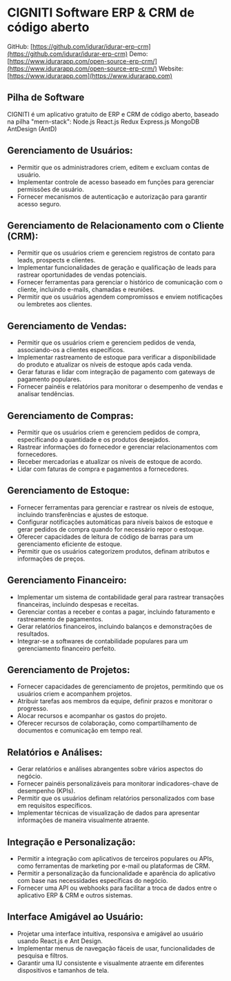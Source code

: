 # CIGNITI Software ERP & CRM de código aberto

GitHub: [https://github.com/idurar/idurar-erp-crm](https://github.com/idurar/idurar-erp-crm)
Demo: [https://www.idurarapp.com/open-source-erp-crm/](https://www.idurarapp.com/open-source-erp-crm/)
Website: [https://www.idurarapp.com](https://www.idurarapp.com)

## Pilha de Software

CIGNITI é um aplicativo gratuito de ERP e CRM de código aberto, baseado na pilha "mern-stack": Node.js React.js Redux Express.js MongoDB AntDesign (AntD)

## Gerenciamento de Usuários:

- Permitir que os administradores criem, editem e excluam contas de usuário.
- Implementar controle de acesso baseado em funções para gerenciar permissões de usuário.
- Fornecer mecanismos de autenticação e autorização para garantir acesso seguro.

## Gerenciamento de Relacionamento com o Cliente (CRM):

- Permitir que os usuários criem e gerenciem registros de contato para leads, prospects e clientes.
- Implementar funcionalidades de geração e qualificação de leads para rastrear oportunidades de vendas potenciais.
- Fornecer ferramentas para gerenciar o histórico de comunicação com o cliente, incluindo e-mails, chamadas e reuniões.
- Permitir que os usuários agendem compromissos e enviem notificações ou lembretes aos clientes.

## Gerenciamento de Vendas:

- Permitir que os usuários criem e gerenciem pedidos de venda, associando-os a clientes específicos.
- Implementar rastreamento de estoque para verificar a disponibilidade do produto e atualizar os níveis de estoque após cada venda.
- Gerar faturas e lidar com integração de pagamento com gateways de pagamento populares.
- Fornecer painéis e relatórios para monitorar o desempenho de vendas e analisar tendências.

## Gerenciamento de Compras:

- Permitir que os usuários criem e gerenciem pedidos de compra, especificando a quantidade e os produtos desejados.
- Rastrear informações do fornecedor e gerenciar relacionamentos com fornecedores.
- Receber mercadorias e atualizar os níveis de estoque de acordo.
- Lidar com faturas de compra e pagamentos a fornecedores.

## Gerenciamento de Estoque:

- Fornecer ferramentas para gerenciar e rastrear os níveis de estoque, incluindo transferências e ajustes de estoque.
- Configurar notificações automáticas para níveis baixos de estoque e gerar pedidos de compra quando for necessário repor o estoque.
- Oferecer capacidades de leitura de código de barras para um gerenciamento eficiente de estoque.
- Permitir que os usuários categorizem produtos, definam atributos e informações de preços.

## Gerenciamento Financeiro:

- Implementar um sistema de contabilidade geral para rastrear transações financeiras, incluindo despesas e receitas.
- Gerenciar contas a receber e contas a pagar, incluindo faturamento e rastreamento de pagamentos.
- Gerar relatórios financeiros, incluindo balanços e demonstrações de resultados.
- Integrar-se a softwares de contabilidade populares para um gerenciamento financeiro perfeito.

## Gerenciamento de Projetos:

- Fornecer capacidades de gerenciamento de projetos, permitindo que os usuários criem e acompanhem projetos.
- Atribuir tarefas aos membros da equipe, definir prazos e monitorar o progresso.
- Alocar recursos e acompanhar os gastos do projeto.
- Oferecer recursos de colaboração, como compartilhamento de documentos e comunicação em tempo real.

## Relatórios e Análises:

- Gerar relatórios e análises abrangentes sobre vários aspectos do negócio.
- Fornecer painéis personalizáveis para monitorar indicadores-chave de desempenho (KPIs).
- Permitir que os usuários definam relatórios personalizados com base em requisitos específicos.
- Implementar técnicas de visualização de dados para apresentar informações de maneira visualmente atraente.

## Integração e Personalização:

- Permitir a integração com aplicativos de terceiros populares ou APIs, como ferramentas de marketing por e-mail ou plataformas de CRM.
- Permitir a personalização da funcionalidade e aparência do aplicativo com base nas necessidades específicas do negócio.
- Fornecer uma API ou webhooks para facilitar a troca de dados entre o aplicativo ERP & CRM e outros sistemas.

## Interface Amigável ao Usuário:

- Projetar uma interface intuitiva, responsiva e amigável ao usuário usando React.js e Ant Design.
- Implementar menus de navegação fáceis de usar, funcionalidades de pesquisa e filtros.
- Garantir uma IU consistente e visualmente atraente em diferentes dispositivos e tamanhos de tela.